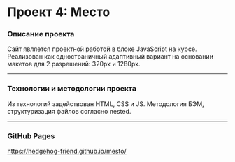 # __Проект 4: Место__

### __Oписание проекта__
Сайт является проектной работой в блоке JavaScript на курсе. Реализован как одностраничный адаптивный вариант на основании макетов для 2 разрешений: 320рх и 1280рх.

---

### __Технологии и методологии проекта__
Из технологий задействован HTML, CSS и JS.
Методология БЭМ, структуризация файлов согласно nested.

---

### __GitHub Pages__

https://hedgehog-friend.github.io/mesto/
